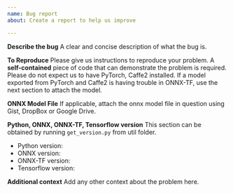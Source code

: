 ```yaml
---
name: Bug report
about: Create a report to help us improve

---
```


**Describe the bug**
A clear and concise description of what the bug is.

**To Reproduce**
Please give us instructions to reproduce your problem.
A __self-contained__ piece of code that can demonstrate the problem is required.
Please do not expect us to have PyTorch, Caffe2 installed.
If a model exported from PyTorch and Caffe2 is having trouble in ONNX-TF, use the next section to attach the model.

**ONNX Model File**
If applicable, attach the onnx model file in question using Gist, DropBox or Google Drive.

**Python, ONNX, ONNX-TF, Tensorflow version**
This section can be obtained by running `get_version.py` from util folder.
 - Python version: 
 - ONNX version: 
 - ONNX-TF version:
 - Tensorflow version: 

**Additional context**
Add any other context about the problem here.
